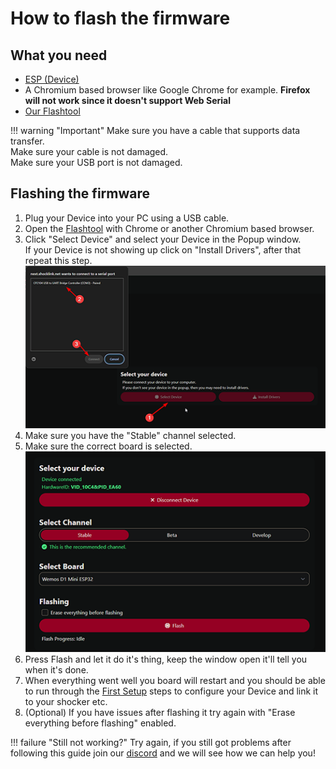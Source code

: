 # How to flash the firmware

## What you need

- [ESP (Device)](../hardware/boards/index.md)
- A Chromium based browser like Google Chrome for example. **Firefox will not work since it doesn't support Web Serial**
- [Our Flashtool](https://next.shocklink.net/flashtool)

!!! warning "Important"
    Make sure you have a cable that supports data transfer.  
    Make sure your cable is not damaged.  
    Make sure your USB port is not damaged.

## Flashing the firmware

1. Plug your Device into your PC using a USB cable.
2. Open the [Flashtool](https://next.shocklink.net/flashtool) with Chrome or another Chromium based browser.
3. Click "Select Device" and select your Device in the Popup window.  
If your Device is not showing up click on "Install Drivers", after that repeat this step.
![Connect Device](../static/guides/how-to-flash/Connect_Device_Flashtoolguide.png)
4. Make sure you have the "Stable" channel selected.
5. Make sure the correct board is selected.
![Settings](../static/guides/how-to-flash/settings.png)  
6. Press Flash and let it do it's thing, keep the window open it'll tell you when it's done.  
7. When everything went well you board will restart and you should be able to run through the [First Setup](../guides/openshock-first-setup.md) steps to configure your Device and link it to your shocker etc.  
8. (Optional) If you have issues after flashing it try again with "Erase everything before flashing" enabled.  

!!! failure "Still not working?"
    Try again, if you still got problems after following this guide join our [discord](https://discord.gg/OpenShock) and we will see how we can help you!

